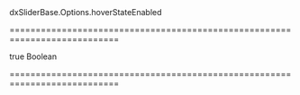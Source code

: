 <!--id-->dxSliderBase.Options.hoverStateEnabled<!--/id-->
===========================================================================
<!--default-->true<!--/default-->
<!--type-->Boolean<!--/type-->
===========================================================================

